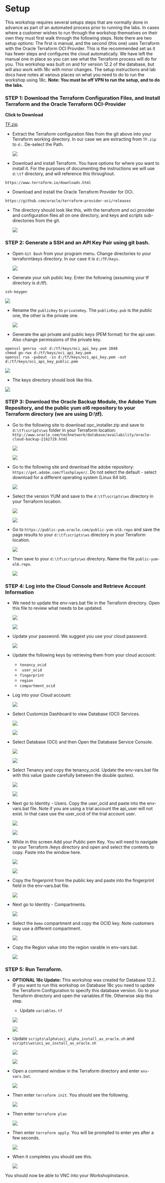 # Setup

This workshop requires several setups steps that are normally done in advance as part of an automated process prior to running the labs.  In cases where a customer wishes to run through the workshop themselves on their own they must first walk through the following steps.  Note there are two setup options: The first is manual, and the second (this one) uses Terraform with the Oracle Terraform OCI Provider.  This is the recommended set as it has fewer steps and configures the cloud automatically.  We have left the manual one in place so you can see what the Terraform process will do for you.  This workshop was built on and for version 12.2 of the database, but will also work with 18c with minor changes.  The setup instructions and lab docs have notes at various places on what you need to do to run the workshop using 18c.  **Note: You must be off VPN to run the setup, and to do the labs.**

### **STEP 1**: Download the Terraform Configuration Files, and Install Terraform and the Oracle Terraform OCI-Provider

**Click to Download**

[TF.zip](https://dgcameron.github.io/dbcs-dba-oci/workshops/TF.zip)

- Extract the Terraform configuration files from the git above into your Terraform working directory.  In our case we are extracting from `TF.zip` to `d:`.  De-select the Path.

	![](images/SG-setup-terraform/002.png)
	
- Download and install Terraform.  You have options for where you want to install it.  For the purposes of documenting the instructions we will use `d:\tf` directory, and will reference this throughout.
```
https://www.terraform.io/downloads.html
```
 
 -	Download and install the Oracle Terraform Provider for OCI.
```
https://github.com/oracle/terraform-provider-oci/releases
```

- The directory should look like this, with the terraform and oci provider and configuration files all on one directory, and keys and scripts sub-directories from the git.

	![](images/SG-setup-terraform/002.1.png)

### **STEP 2**: Generate a SSH and an API Key Pair using git bash.

- Open `Git Bash` from your program menu. Change directories to your terraform\keys directory.  In our case it is `d:/TF/keys`.

	![](images/SG-setup-terraform/003.png)

- Generate your ssh public key.  Enter the following (assuming your tf directory is d:/tf).
```
ssh-keygen
```
![](images/SG-setup-terraform/004.png)

- Rename the `publicKey` to `privateKey`.  The `publicKey.pub` is the public one, the other is the private one.

	![](images/SG-setup-terraform/005.png)

- Generate the api private and public keys (PEM format) for the api user.  Also change permissions of the private key.
```
openssl genrsa -out d:/tf/keys/oci_api_key.pem 2048
chmod go-rwx d:/tf/keys/oci_api_key.pem
openssl rsa -pubout -in d:/tf/keys/oci_api_key.pem -out d:/tf/keys/oci_api_key_public.pem
```
![](images/SG-setup-terraform/006.png)

- The keys directory should look like this.

![](images/SG-setup-terraform/007.png)

### **STEP 3**: Download the Oracle Backup Module, the Adobe Yum Repository, and the public yum ol6 repository to your Terraform directory (we are using D:\tf).

- Go to the following site to download opc_installer.zip and save to `d:\tf\scripts\ws` folder in your Terraform location:  `http://www.oracle.com/technetwork/database/availability/oracle-cloud-backup-2162729.html`

	![](images/SG-setup-terraform/017.png)

	![](images/SG-setup-terraform/018.png)

- Go to the following site and download the adobe repository: `https://get.adobe.com/flashplayer/`.  Do not select the default - select download for a different operating system (Linux 64 bit).

	![](images/SG-setup-terraform/019.png)

- Select the version YUM and save to the `d:\tf\scripts\ws` directory in your Terraform location.

	![](images/SG-setup-terraform/020.png)

	![](images/SG-setup-terraform/021.png)

- Go to `https://public-yum.oracle.com/public-yum-ol6.repo` and save the page results to your `d:\tf\scripts\ws` directory in your Terraform location.  

	![](images/SG-setup-terraform/022.png)

-	Then save to your `d:\tf\scripts\ws` directory.  Name the file `public-yum-ol6.repo`.

	![](images/SG-setup-terraform/023.png)

### **STEP 4**: Log into the Cloud Console and Retrieve Account Information

- We need to update the env-vars.bat file in the Terraform directory.  Open this file to review what needs to be updated.

	![](images/SG-setup-terraform/024.png)

	![](images/SG-setup-terraform/025.png)

-	Update your password.  We suggest you use your cloud password.

	![](images/SG-setup-terraform/026.png)

- Update the following keys by retrieving them from your cloud account:
	- `tenancy_ocid`
	- ` user_ocid`
	- `fingerprint`
	- `region`
	- `compartment_ocid`

- Log into your Cloud account:

	![](images/SG-setup-terraform/027.png)

- Select Customize Dashboard to view Database (OCI) Services.

	![](images/SG-setup-terraform/028.png)

	![](images/SG-setup-terraform/029.png)

- Select Database (OCI) and then Open the Database Service Console.

	![](images/SG-setup-terraform/030.png)

	![](images/SG-setup-terraform/031.png)

- Select Tenancy and copy the tenancy_ocid.  Update the env-vars.bat file with this value (paste carefully between the double quotes).

	![](images/SG-setup-terraform/032.png)

	![](images/SG-setup-terraform/033.png)

- Next go to Identity - Users.  Copy the user_ocid and paste into the env-vars.bat file.  Note if you are using a trial account the api_user will not exist.  In that case use the user_ocid of the trial account user.

	![](images/SG-setup-terraform/034.png)

	![](images/SG-setup-terraform/035.png)

- While in this screen Add your Public pem Key.  You will need to navigate to your Terraform /keys directory and open and select the contents to copy.  Paste into the window here.

	![](images/SG-setup-terraform/036.png)

	![](images/SG-setup-terraform/037.png)

- Copy the fingerprint from the public key and paste into the fingerprint field in the env-vars.bat file.

	![](images/SG-setup-terraform/038.png)

- Next go to Identity - Compartments.  

	![](images/SG-setup-terraform/039.png)

- Select the `Demo` compartment and copy the OCID key.  Note customers may use a different compartment.

	![](images/SG-setup-terraform/040.png)

- Copy the Region value into the region varable in env-vars.bat.

	![](images/SG-setup-terraform/044.png)

### **STEP 5**: Run Terraform.

-	**OPTIONAL 18c Update:**  This workshop was created for Database 12.2.  IF you want to run this workshop on Database 18c you need to update the Terraform Configuration to specify this database version.  Go to your Terraform directory and open the variables.tf file.  Otherwise skip this step.
	- Update `variables.tf`

	![](images/SG-setup-terraform/056.png)

	![](images/SG-setup-terraform/057.png)

- Update `scripts\alpha\oci_alpha_install_as_oracle.sh` and `scripts\ws\oci_ws_install_as_oracle.sh`

	![](images/SG-setup-terraform/058.png)

	![](images/SG-setup-terraform/059.png)

- Open a command window in the Terraform directory and enter `env-vars.bat`.

	![](images/SG-setup-terraform/045.png)

-	Then enter `terraform init`.  You should see the following.

	![](images/SG-setup-terraform/046.png)

- Then enter `terraform plan`

	![](images/SG-setup-terraform/047.png)

- Then enter `terraform apply`.  You will be prompted to enter yes after a few seconds.

	![](images/SG-setup-terraform/048.png)

- When it completes you should see this.

	![](images/SG-setup-terraform/049.png)

You should now be able to VNC into your WorkshopInstance.
